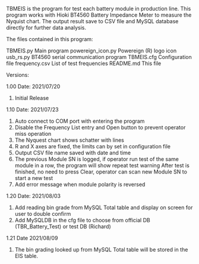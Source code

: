 TBMEIS is the program for test each battery module in production line. This
program works with Hioki BT4560 Battery Impedance Meter to measure the Nyquist
chart. The output result save to CSV file and MySQL database directly for
further data analysis.

The files contained in this program:

TBMEIS.py           Main program
powereign_icon.py   Powereign (R) logo icon
usb_rs.py           BT4560 serial communication program
TBMEIS.cfg          Configuration file
frequency.csv       List of test frequencies
README.md           This file

Versions:

1.00
Date: 2021/07/20
 1. Initial Release

1.10
Date: 2021/07/23
 1. Auto connect to COM port with entering the program
 2. Disable the Frequency List entry and Open button to prevent operator miss
    operation
 3. The Nyquest chart shows schatter with lines
 4. R and X axes are fixed, the limits can by set in configuration file
 5. Output CSV file name saved with date and time
 6. The previous Module SN is logged, if operator run test of the same module
    in a row, the program will show repeat test warning
    After test is finished, no need to press Clear, operator can scan new 
    Module SN to start a new test
 7. Add error message when module polarity is reversed

1.20
Date: 2021/08/03
 1. Add reading bin grade from MySQL Total table and display on screen for
    user to double confirm
 2. Add MySQLDB in the cfg file to choose from official DB (TBR_Battery_Test)
    or test DB (Richard)

1.21
Date 2021/08/09
 1. The bin grading looked up from MySQL Total table will be stored in the EIS
    table.
    